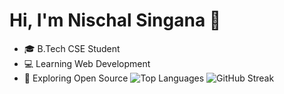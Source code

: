# Hi, I'm Nischal Singana  👋
- 🎓 B.Tech CSE Student
- 💻 Learning Web Development
- 🚀 Exploring Open Source
  ![Top Languages](https://github-readme-stats.vercel.app/api/top-langs/?username=yourusername&layout=compact&theme=dark)
![GitHub Streak](https://github-readme-streak-stats.herokuapp.com/?user=yourusername&theme=dark)

